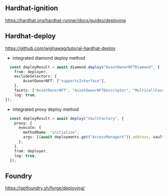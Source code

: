 ## Hardhat-ignition
https://hardhat.org/hardhat-runner/docs/guides/deploying
## Hardhat-deploy
https://github.com/wighawag/tutorial-hardhat-deploy

 - integrated diamond deploy method
```typescript
  const deployResult = await diamond.deploy("AssetOwnerNFTDiamond", {
    from: deployer,
    excludeSelectors: {
        AssetOwnerNFT: ["supportsInterface"],
    },
    facets: ["AssetOwnerNFT", "AssetOwnerNFTDescriptor", "MulticallFacet"],
    log: true,
});
```

 - integrated proxy deploy method
```typescript
  const deployResult = await deploy("VaultFactory", {
    proxy: {
      execute: {
        methodName: "initialize",
        args: [(await deployments.get("AccessManagerX")).address, vaultImp.address, verifierDeployResult.address],
      },
    },
    from: deployer,
    log: true,
  });
```
## Foundry
https://getfoundry.sh/forge/deploying/